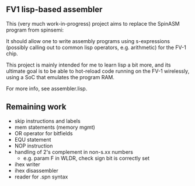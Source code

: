 FV1 lisp-based assembler
------------------------

This (very much work-in-progress) project aims to replace the SpinASM program
from spinsemi:

It should allow one to write assembly programs using s-expressions (possibly calling out to common lisp operators, e.g. arithmetic) for the FV-1 chip.

This project is mainly intended for me to learn lisp a bit more, and its
ultimate goal is to be able to hot-reload code running on the FV-1 wirelessly,
using a SoC that emulates the program RAM.

For more info, see assembler.lisp.

Remaining work
--------------

- skip instructions and labels
- mem statements (memory mgmt)
- OR operator for bitfields
- EQU statement
- NOP instruction
- handling of 2's complement in non-s.xx numbers
  - e.g. param F in WLDR, check sign bit is correctly set
- ihex writer
- ihex disassembler
- reader for .spn syntax
